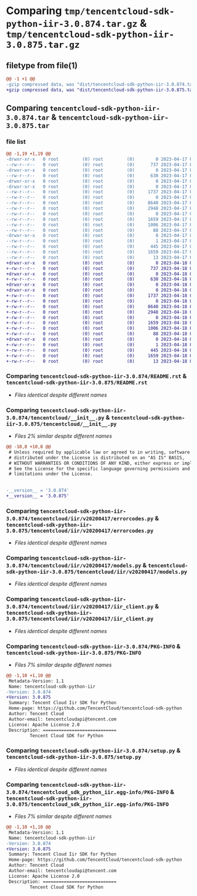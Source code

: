 # Comparing `tmp/tencentcloud-sdk-python-iir-3.0.874.tar.gz` & `tmp/tencentcloud-sdk-python-iir-3.0.875.tar.gz`

## filetype from file(1)

```diff
@@ -1 +1 @@
-gzip compressed data, was "dist/tencentcloud-sdk-python-iir-3.0.874.tar", last modified: Mon Apr 17 00:32:12 2023, max compression
+gzip compressed data, was "dist/tencentcloud-sdk-python-iir-3.0.875.tar", last modified: Tue Apr 18 00:43:44 2023, max compression
```

## Comparing `tencentcloud-sdk-python-iir-3.0.874.tar` & `tencentcloud-sdk-python-iir-3.0.875.tar`

### file list

```diff
@@ -1,19 +1,19 @@
-drwxr-xr-x   0 root         (0) root         (0)        0 2023-04-17 00:32:12.000000 tencentcloud-sdk-python-iir-3.0.874/
--rw-r--r--   0 root         (0) root         (0)      737 2023-04-17 00:32:12.000000 tencentcloud-sdk-python-iir-3.0.874/README.rst
-drwxr-xr-x   0 root         (0) root         (0)        0 2023-04-17 00:32:12.000000 tencentcloud-sdk-python-iir-3.0.874/tencentcloud/
--rw-r--r--   0 root         (0) root         (0)      630 2023-04-17 00:32:12.000000 tencentcloud-sdk-python-iir-3.0.874/tencentcloud/__init__.py
-drwxr-xr-x   0 root         (0) root         (0)        0 2023-04-17 00:32:12.000000 tencentcloud-sdk-python-iir-3.0.874/tencentcloud/iir/
-drwxr-xr-x   0 root         (0) root         (0)        0 2023-04-17 00:32:12.000000 tencentcloud-sdk-python-iir-3.0.874/tencentcloud/iir/v20200417/
--rw-r--r--   0 root         (0) root         (0)     1737 2023-04-17 00:32:12.000000 tencentcloud-sdk-python-iir-3.0.874/tencentcloud/iir/v20200417/errorcodes.py
--rw-r--r--   0 root         (0) root         (0)        0 2023-04-17 00:32:12.000000 tencentcloud-sdk-python-iir-3.0.874/tencentcloud/iir/v20200417/__init__.py
--rw-r--r--   0 root         (0) root         (0)     8640 2023-04-17 00:32:12.000000 tencentcloud-sdk-python-iir-3.0.874/tencentcloud/iir/v20200417/models.py
--rw-r--r--   0 root         (0) root         (0)     2948 2023-04-17 00:32:12.000000 tencentcloud-sdk-python-iir-3.0.874/tencentcloud/iir/v20200417/iir_client.py
--rw-r--r--   0 root         (0) root         (0)        0 2023-04-17 00:32:12.000000 tencentcloud-sdk-python-iir-3.0.874/tencentcloud/iir/__init__.py
--rw-r--r--   0 root         (0) root         (0)     1659 2023-04-17 00:32:12.000000 tencentcloud-sdk-python-iir-3.0.874/PKG-INFO
--rw-r--r--   0 root         (0) root         (0)     1006 2023-04-17 00:32:12.000000 tencentcloud-sdk-python-iir-3.0.874/setup.py
--rw-r--r--   0 root         (0) root         (0)       88 2023-04-17 00:32:12.000000 tencentcloud-sdk-python-iir-3.0.874/setup.cfg
-drwxr-xr-x   0 root         (0) root         (0)        0 2023-04-17 00:32:12.000000 tencentcloud-sdk-python-iir-3.0.874/tencentcloud_sdk_python_iir.egg-info/
--rw-r--r--   0 root         (0) root         (0)        1 2023-04-17 00:32:12.000000 tencentcloud-sdk-python-iir-3.0.874/tencentcloud_sdk_python_iir.egg-info/dependency_links.txt
--rw-r--r--   0 root         (0) root         (0)      445 2023-04-17 00:32:12.000000 tencentcloud-sdk-python-iir-3.0.874/tencentcloud_sdk_python_iir.egg-info/SOURCES.txt
--rw-r--r--   0 root         (0) root         (0)     1659 2023-04-17 00:32:12.000000 tencentcloud-sdk-python-iir-3.0.874/tencentcloud_sdk_python_iir.egg-info/PKG-INFO
--rw-r--r--   0 root         (0) root         (0)       13 2023-04-17 00:32:12.000000 tencentcloud-sdk-python-iir-3.0.874/tencentcloud_sdk_python_iir.egg-info/top_level.txt
+drwxr-xr-x   0 root         (0) root         (0)        0 2023-04-18 00:43:44.000000 tencentcloud-sdk-python-iir-3.0.875/
+-rw-r--r--   0 root         (0) root         (0)      737 2023-04-18 00:43:44.000000 tencentcloud-sdk-python-iir-3.0.875/README.rst
+drwxr-xr-x   0 root         (0) root         (0)        0 2023-04-18 00:43:44.000000 tencentcloud-sdk-python-iir-3.0.875/tencentcloud/
+-rw-r--r--   0 root         (0) root         (0)      630 2023-04-18 00:43:44.000000 tencentcloud-sdk-python-iir-3.0.875/tencentcloud/__init__.py
+drwxr-xr-x   0 root         (0) root         (0)        0 2023-04-18 00:43:44.000000 tencentcloud-sdk-python-iir-3.0.875/tencentcloud/iir/
+drwxr-xr-x   0 root         (0) root         (0)        0 2023-04-18 00:43:44.000000 tencentcloud-sdk-python-iir-3.0.875/tencentcloud/iir/v20200417/
+-rw-r--r--   0 root         (0) root         (0)     1737 2023-04-18 00:43:44.000000 tencentcloud-sdk-python-iir-3.0.875/tencentcloud/iir/v20200417/errorcodes.py
+-rw-r--r--   0 root         (0) root         (0)        0 2023-04-18 00:43:44.000000 tencentcloud-sdk-python-iir-3.0.875/tencentcloud/iir/v20200417/__init__.py
+-rw-r--r--   0 root         (0) root         (0)     8640 2023-04-18 00:43:44.000000 tencentcloud-sdk-python-iir-3.0.875/tencentcloud/iir/v20200417/models.py
+-rw-r--r--   0 root         (0) root         (0)     2948 2023-04-18 00:43:44.000000 tencentcloud-sdk-python-iir-3.0.875/tencentcloud/iir/v20200417/iir_client.py
+-rw-r--r--   0 root         (0) root         (0)        0 2023-04-18 00:43:44.000000 tencentcloud-sdk-python-iir-3.0.875/tencentcloud/iir/__init__.py
+-rw-r--r--   0 root         (0) root         (0)     1659 2023-04-18 00:43:44.000000 tencentcloud-sdk-python-iir-3.0.875/PKG-INFO
+-rw-r--r--   0 root         (0) root         (0)     1006 2023-04-18 00:43:44.000000 tencentcloud-sdk-python-iir-3.0.875/setup.py
+-rw-r--r--   0 root         (0) root         (0)       88 2023-04-18 00:43:44.000000 tencentcloud-sdk-python-iir-3.0.875/setup.cfg
+drwxr-xr-x   0 root         (0) root         (0)        0 2023-04-18 00:43:44.000000 tencentcloud-sdk-python-iir-3.0.875/tencentcloud_sdk_python_iir.egg-info/
+-rw-r--r--   0 root         (0) root         (0)        1 2023-04-18 00:43:44.000000 tencentcloud-sdk-python-iir-3.0.875/tencentcloud_sdk_python_iir.egg-info/dependency_links.txt
+-rw-r--r--   0 root         (0) root         (0)      445 2023-04-18 00:43:44.000000 tencentcloud-sdk-python-iir-3.0.875/tencentcloud_sdk_python_iir.egg-info/SOURCES.txt
+-rw-r--r--   0 root         (0) root         (0)     1659 2023-04-18 00:43:44.000000 tencentcloud-sdk-python-iir-3.0.875/tencentcloud_sdk_python_iir.egg-info/PKG-INFO
+-rw-r--r--   0 root         (0) root         (0)       13 2023-04-18 00:43:44.000000 tencentcloud-sdk-python-iir-3.0.875/tencentcloud_sdk_python_iir.egg-info/top_level.txt
```

### Comparing `tencentcloud-sdk-python-iir-3.0.874/README.rst` & `tencentcloud-sdk-python-iir-3.0.875/README.rst`

 * *Files identical despite different names*

### Comparing `tencentcloud-sdk-python-iir-3.0.874/tencentcloud/__init__.py` & `tencentcloud-sdk-python-iir-3.0.875/tencentcloud/__init__.py`

 * *Files 2% similar despite different names*

```diff
@@ -10,8 +10,8 @@
 # Unless required by applicable law or agreed to in writing, software
 # distributed under the License is distributed on an "AS IS" BASIS,
 # WITHOUT WARRANTIES OR CONDITIONS OF ANY KIND, either express or implied.
 # See the License for the specific language governing permissions and
 # limitations under the License.
 
 
-__version__ = '3.0.874'
+__version__ = '3.0.875'
```

### Comparing `tencentcloud-sdk-python-iir-3.0.874/tencentcloud/iir/v20200417/errorcodes.py` & `tencentcloud-sdk-python-iir-3.0.875/tencentcloud/iir/v20200417/errorcodes.py`

 * *Files identical despite different names*

### Comparing `tencentcloud-sdk-python-iir-3.0.874/tencentcloud/iir/v20200417/models.py` & `tencentcloud-sdk-python-iir-3.0.875/tencentcloud/iir/v20200417/models.py`

 * *Files identical despite different names*

### Comparing `tencentcloud-sdk-python-iir-3.0.874/tencentcloud/iir/v20200417/iir_client.py` & `tencentcloud-sdk-python-iir-3.0.875/tencentcloud/iir/v20200417/iir_client.py`

 * *Files identical despite different names*

### Comparing `tencentcloud-sdk-python-iir-3.0.874/PKG-INFO` & `tencentcloud-sdk-python-iir-3.0.875/PKG-INFO`

 * *Files 7% similar despite different names*

```diff
@@ -1,10 +1,10 @@
 Metadata-Version: 1.1
 Name: tencentcloud-sdk-python-iir
-Version: 3.0.874
+Version: 3.0.875
 Summary: Tencent Cloud Iir SDK for Python
 Home-page: https://github.com/TencentCloud/tencentcloud-sdk-python
 Author: Tencent Cloud
 Author-email: tencentcloudapi@tencent.com
 License: Apache License 2.0
 Description: ============================
         Tencent Cloud SDK for Python
```

### Comparing `tencentcloud-sdk-python-iir-3.0.874/setup.py` & `tencentcloud-sdk-python-iir-3.0.875/setup.py`

 * *Files identical despite different names*

### Comparing `tencentcloud-sdk-python-iir-3.0.874/tencentcloud_sdk_python_iir.egg-info/PKG-INFO` & `tencentcloud-sdk-python-iir-3.0.875/tencentcloud_sdk_python_iir.egg-info/PKG-INFO`

 * *Files 7% similar despite different names*

```diff
@@ -1,10 +1,10 @@
 Metadata-Version: 1.1
 Name: tencentcloud-sdk-python-iir
-Version: 3.0.874
+Version: 3.0.875
 Summary: Tencent Cloud Iir SDK for Python
 Home-page: https://github.com/TencentCloud/tencentcloud-sdk-python
 Author: Tencent Cloud
 Author-email: tencentcloudapi@tencent.com
 License: Apache License 2.0
 Description: ============================
         Tencent Cloud SDK for Python
```

